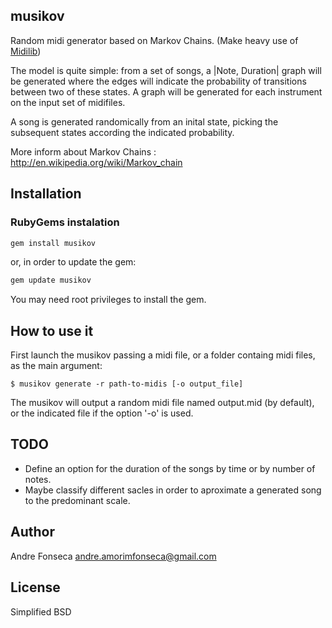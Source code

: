 ## musikov

Random midi generator based on Markov Chains. (Make heavy use of [Midilib](https://github.com/jimm/midilib))

The model is quite simple: from a set of songs, a |Note, Duration| graph will be generated where the edges will indicate the probability of transitions between two of these states. A graph will be generated for each instrument on the input set of midifiles.

A song is generated randomically from an inital state, picking the subsequent states according the indicated probability.

More inform about Markov Chains : http://en.wikipedia.org/wiki/Markov_chain

## Installation

### RubyGems instalation

```bash
gem install musikov
```

or, in order to update the gem:

```bash
gem update musikov
```

You may need root privileges to install the gem.

## How to use it

First launch the musikov passing a midi file, or a folder containg midi files, as the main argument:

    $ musikov generate -r path-to-midis [-o output_file]

The musikov will output a random midi file named output.mid (by default), or the indicated file if the option '-o' is used.

## TODO

 - Define an option for the duration of the songs by time or by number of notes.
 - Maybe classify different sacles in order to aproximate a generated song to the predominant scale.

## Author

Andre Fonseca <andre.amorimfonseca@gmail.com>

## License

Simplified BSD
